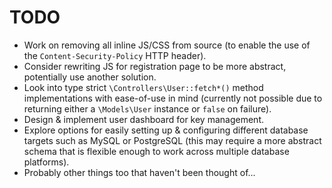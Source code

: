 # TODO

 * Work on removing all inline JS/CSS from source (to enable the use of the
   `Content-Security-Policy` HTTP header).
 * Consider rewriting JS for registration page to be more abstract, potentially
   use another solution.
 * Look into type strict `\Controllers\User::fetch*()` method implementations
   with ease-of-use in mind (currently not possible due to returning either
   a `\Models\User` instance or `false` on failure).
 * Design & implement user dashboard for key management.
 * Explore options for easily setting up & configuring different database
   targets such as MySQL or PostgreSQL (this may require a more abstract schema
   that is flexible enough to work across multiple database platforms).
 * Probably other things too that haven't been thought of...
